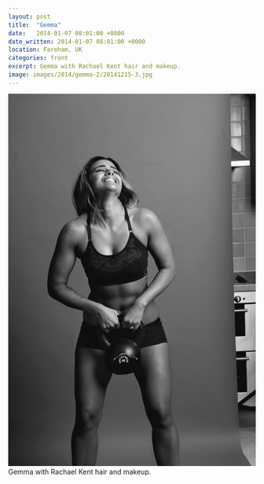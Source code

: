 ```yaml
---
layout: post
title:  "Gemma"
date:   2014-01-07 08:01:00 +0000
date_written: 2014-01-07 08:01:00 +0000
location: Fareham, UK
categories: front
excerpt: Gemma with Rachael Kent hair and makeup.
image: images/2014/gemma-2/20141215-3.jpg
---
```

<img src='/images/2014/gemma-2/20141215-3.jpg'/>
Gemma with Rachael Kent hair and makeup.
